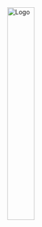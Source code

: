 <div align="left">
<img src="https://github.com/user-attachments/assets/85eba03b-26e8-4bbf-b15f-31a91d9bfaf7" alt="Logo" width=35% height=35% ></img>
</div>

